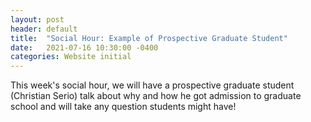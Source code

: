```yaml
---
layout: post
header: default
title:  "Social Hour: Example of Prospective Graduate Student"
date:   2021-07-16 10:30:00 -0400
categories: Website initial
---
```

This week's social hour, we will have a prospective graduate student (Christian Serio) talk about why and how he got admission to graduate school and will take any question students might have!
